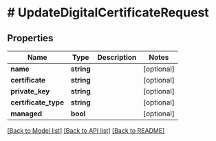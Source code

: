 # # UpdateDigitalCertificateRequest

## Properties

Name | Type | Description | Notes
------------ | ------------- | ------------- | -------------
**name** | **string** |  | [optional]
**certificate** | **string** |  | [optional]
**private_key** | **string** |  | [optional]
**certificate_type** | **string** |  | [optional]
**managed** | **bool** |  | [optional]

[[Back to Model list]](../../README.md#models) [[Back to API list]](../../README.md#endpoints) [[Back to README]](../../README.md)
